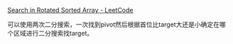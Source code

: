 [Search in Rotated Sorted Array - LeetCode](https://leetcode.com/problems/search-in-rotated-sorted-array/)

可以使用两次二分搜索，一次找到pivot然后根据首位比target大还是小确定在哪个区域进行二分搜索找target。